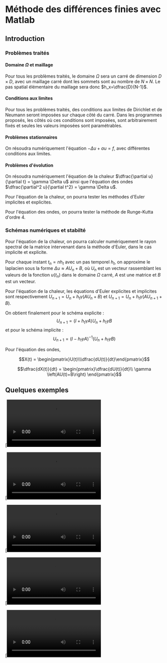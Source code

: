 # Méthode des différences finies avec Matlab

## Introduction

### Problèmes traités

#### Domaine $\Omega$ et maillage

Pour tous les problèmes traités, le domaine  $\Omega$ sera un carré de dimension $D \times D$, avec un maillage carré dont les sommets sont au nombre de $N \times N$. Le pas spatial élémentaire du maillage sera donc $h_x=\dfrac{D}{N-1}$.

#### Conditions aux limites

Pour tous les problèmes traités, des conditions aux limites de Dirichlet et de Neumann seront imposées sur chaque côté du carré. Dans les programmes proposés, les côtés où ces conditions sont imposées, sont arbitrairement fixés et seules les valeurs imposées sont paramétrables.

#### Problèmes stationnaires

On résoudra numériquement l'équation $-\Delta u + au = f$, avec différentes conditions aux limites. 

#### Problèmes d'évolution

On résoudra numériquement l'équation de la chaleur $\dfrac{\partial u}{\partial t} = \gamma \Delta u$ ainsi que l'équation des ondes $\dfrac{\partial^2 u}{\partial t^2} = \gamma \Delta u$.

Pour l'équation de la chaleur, on pourra tester les méthodes d'Euler implicites et explicites.

Pour l'équation des ondes, on pourra tester la méthode de Runge-Kutta d'ordre 4.

### Schémas numériques et stabilté

Pour l'équation de la chaleur, on pourra calculer numériquement le rayon spectral de la matrice intervenant dans la méthode d'Euler, dans le cas implicite et explicite. 

Pour chaque instant $t_n=nh_t$ avec un pas temporel $h_t$, on approxime le laplacien sous la forme $\Delta u \approx AU_n+B$, où $U_n$ est un vecteur rassemblant les valeurs de la fonction $u(t_n)$ dans le domaine $\Omega$ carré, $A$ est une matrice et $B$ est un vecteur.

Pour l'équation de la chaleur, les équations d'Euler explicites et implicites sont respectivement $U_{n+1} = U_n + h_t \gamma \left(AU_n+B\right)$ et $U_{n+1} = U_n + h_t \gamma \left(AU_{n+1}+B\right)$.

On obtient finalement pour le schéma explicite :
$$U_{n+1} = \left(I+h_t\gamma A\right)U_n+h_t\gamma B$$
et pour le schéma implicite :
$$U_{n+1} = \left(I-h_t\gamma A\right)^{-1}\left(U_n+h_t \gamma B\right)$$

Pour l'équation des ondes,

```math
X(t) = \begin{pmatrix}U(t)\\\dfrac{dU(t)}{dt}\end{pmatrix}
```
```math
\dfrac{dX(t)}{dt} = \begin{pmatrix}\dfrac{dU(t)}{dt}\\  \gamma \left(AU(t)+B\right) \end{pmatrix}
```

## Quelques exemples

[![](Data/df2d_dirichlet.mp4)

[![](Data/df2d_dirichlet_neumann.mp4)

[![](Data/df2d_neumann.mp4)

[![](Data/df2d_propag_dirichlet_rk45.mp4)

[![](Data/df2d_propag_neumann_rk45.mp4)


